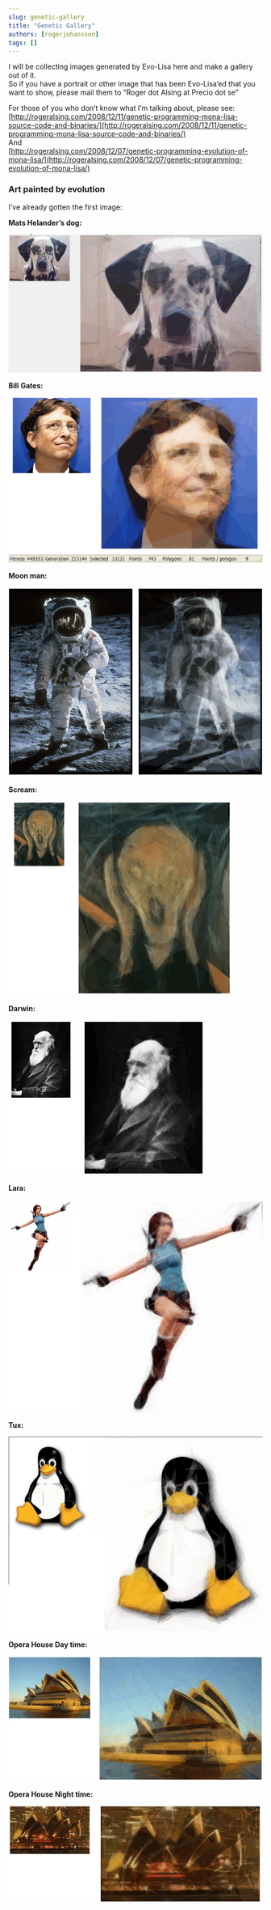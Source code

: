 ```yaml
---
slug: genetic-gallery
title: "Genetic Gallery"
authors: [rogerjohansson]
tags: []
---
```

I will be collecting images generated by Evo-Lisa here and make a gallery out of it.  
So if you have a portrait or other image that has been Evo-Lisa’ed that you want to show, please mail them to “Roger dot Alsing at Precio dot se”

<!-- truncate -->

For those of you who don’t know what I’m talking about, please see:  
[http://rogeralsing.com/2008/12/11/genetic-programming-mona-lisa-source-code-and-binaries/](http://rogeralsing.com/2008/12/11/genetic-programming-mona-lisa-source-code-and-binaries/)  
And  
[http://rogeralsing.com/2008/12/07/genetic-programming-evolution-of-mona-lisa/](http://rogeralsing.com/2008/12/07/genetic-programming-evolution-of-mona-lisa/)

### Art painted by evolution

I’ve already gotten the first image:

**Mats Helander’s dog:**

![](./lillie.jpg)

**Bill Gates:**

![](./billgates.gif)

**Moon man:**

![](./moonman.gif)

**Scream:**

![](./scream.gif)

**Darwin:**

![](./darwin.gif)

**Lara:**

![](./lara.gif)

**Tux:**

![](./tux.gif)

**Opera House Day time:**

![](./operahouseday.gif)

**Opera House Night time:**

![](./operahousenight.gif)
